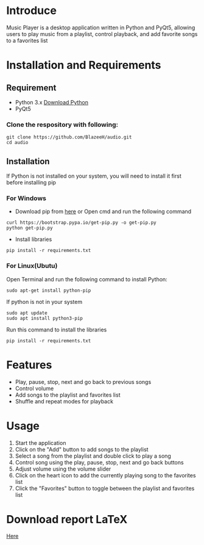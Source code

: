 # Introduce

Music Player is a desktop application written in Python and PyQt5, allowing users to play music from a playlist, control playback, and add favorite songs to a favorites list

# Installation and Requirements
## Requirement
- Python 3.x [Download Python](https://www.python.org/downloads/)
- PyQt5

### Clone the respository with following:
```
git clone https://github.com/BlazeeH/audio.git
cd audio
```
## Installation
If Python is not installed on your system, you will need to install it first before installing pip
### For Windows
- Download pip from [here](https://pip.pypa.io/en/stable/installation/) or Open cmd and run the following command
```
curl https://bootstrap.pypa.io/get-pip.py -o get-pip.py
python get-pip.py
```
- Install libraries
```
pip install -r requirements.txt
```
### For Linux(Ubutu)
Open Terminal and run the following command to install Python:
```
sudo apt-get install python-pip
```
If python is not in your system 
```
sudo apt update
sudo apt install python3-pip
```
Run this command to install the libraries
```
pip install -r requirements.txt
```
# Features
- Play, pause, stop, next and go back to previous songs
- Control volume 
- Add songs to the playlist and favorites list
- Shuffle and repeat modes for playback

# Usage
1. Start the application
2. Click on the "Add" button to add songs to the playlist
3. Select a song from the playlist and double click to play a song
4. Control song using the play, pause, stop, next and go back buttons
5. Adjust volume using the volume slider
6. Click on the heart icon to add the currently playing song to the favorites list
7. Click the "Favorites" button to toggle between the playlist and favorites list

# Download report LaTeX
[Here](https://drive.google.com/file/d/1nKeIcs2GGhK4DX4ZAcppQj83igFFdO__/view)
